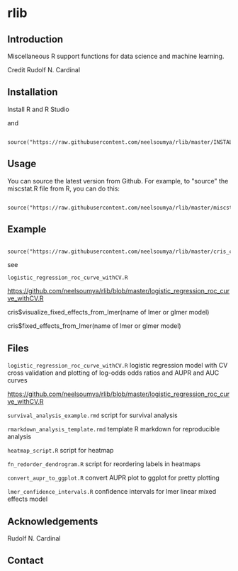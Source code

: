 # rlib


## Introduction

Miscellaneous R support functions for data science and machine learning.

Credit Rudolf N. Cardinal

## Installation

Install R and R Studio

and 

```

source("https://raw.githubusercontent.com/neelsoumya/rlib/master/INSTALL_MANY_MODULES.R")

```



## Usage

You can source the latest version from Github. For example, to "source" the miscstat.R file from R, you can do this:

```

source("https://raw.githubusercontent.com/neelsoumya/rlib/master/miscstat.R")

```

## Example

```

source("https://raw.githubusercontent.com/neelsoumya/rlib/master/cris_common.R")

```

see

`logistic_regression_roc_curve_withCV.R`

https://github.com/neelsoumya/rlib/blob/master/logistic_regression_roc_curve_withCV.R

cris$visualize_fixed_effects_from_lmer(name of lmer or glmer model)
  
cris$fixed_effects_from_lmer(name of lmer or glmer model)
  
  
## Files
  
  `logistic_regression_roc_curve_withCV.R` logistic regression model with CV cross validation and plotting of log-odds odds ratios and AUPR and AUC curves
  
   https://github.com/neelsoumya/rlib/blob/master/logistic_regression_roc_curve_withCV.R
  
  `survival_analysis_example.rmd` script for survival analysis
  
  `rmarkdown_analysis_template.rmd` template R markdown for reproducible analysis
  
  `heatmap_script.R` script for heatmap
  
  `fn_redorder_dendrogram.R` script for reordering labels in heatmaps
  
  `convert_aupr_to_ggplot.R` convert AUPR plot to ggplot for pretty plotting
  
  `lmer_confidence_intervals.R` confidence intervals for lmer linear mixed effects model
  
  
## Acknowledgements

Rudolf N. Cardinal


## Contact
  
  
